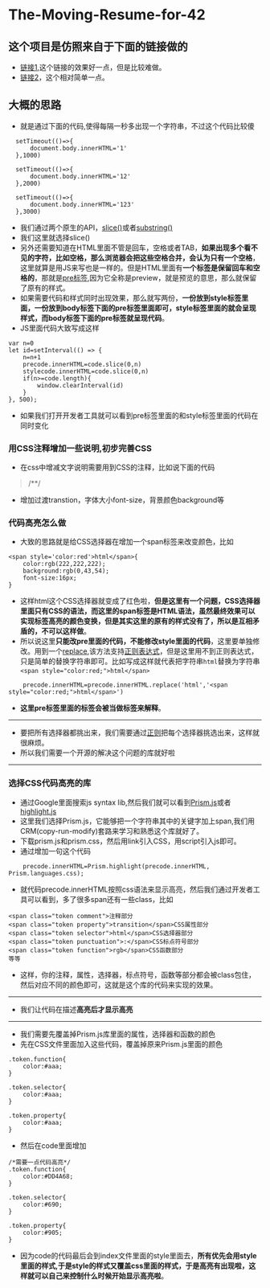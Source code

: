 # The-Moving-Resume-for-42
## 这个项目是仿照来自于下面的链接做的
* [链接1](https://www.strml.net/),这个链接的效果好一点，但是比较难做。
* [链接2](https://jirengu-inc.github.io/animating-resume/public/)，这个相对简单一点。
## 大概的思路
* 就是通过下面的代码,使得每隔一秒多出现一个字符串，不过这个代码比较傻
```
  setTimeout(()=>{
      document.body.innerHTML='1'
  },1000)

  setTimeout(()=>{
      document.body.innerHTML='12'
  },2000) 

  setTimeout(()=>{
      document.body.innerHTML='123'
  },3000)   
```
* 我们通过两个原生的API，[slice()](https://developer.mozilla.org/zh-CN/docs/Web/JavaScript/Reference/Global_Objects/String/slice)或者[substring()](https://developer.mozilla.org/zh-CN/docs/Web/JavaScript/Reference/Global_Objects/String/substring)
* 我们这里就选择slice()
* 另外还需要知道在HTML里面不管是回车，空格或者TAB，**如果出现多个看不见的字符，比如空格，那么浏览器会把这些空格合并，会认为只有一个空格**，这里就算是用JS来写也是一样的。但是HTML里面有**一个标签是保留回车和空格的**，那就是[pre标签](https://developer.mozilla.org/zh-CN/docs/Web/HTML/Element/pre),因为它全称是preview，就是预览的意思，那么就保留了原有的样式。
* 如果需要代码和样式同时出现效果，那么就写两份，**一份放到style标签里面，一份放到body标签下面的pre标签里面即可，style标签里面的就会呈现样式，而body标签下面的pre标签就呈现代码**。
* JS里面代码大致写成这样
```
var n=0
let id=setInterval(() => {
    n=n+1
    precode.innerHTML=code.slice(0,n)
    stylecode.innerHTML=code.slice(0,n)
    if(n>=code.length){
        window.clearInterval(id)
    }
}, 500);
```
* 如果我们打开开发者工具就可以看到pre标签里面的和style标签里面的代码在同时变化
### 用CSS注释增加一些说明,初步完善CSS
* 在css中增减文字说明需要用到CSS的注释，比如说下面的代码
> /**/
* 增加过渡transtion，字体大小font-size，背景颜色background等
### 代码高亮怎么做
* 大致的思路就是给CSS选择器在增加一个span标签来改变颜色，比如
```
<span style='color:red'>html</span>{
    color:rgb(222,222,222);
    background:rgb(0,43,54);
    font-size:16px;
}
```
* 这样html这个CSS选择器就变成了红色啦，**但是这里有一个问题，CSS选择器里面只有CSS的语法，而这里的span标签是HTML语法，虽然最终效果可以实现标签高亮的颜色变换，但是其实这里的原有的样式没有了，所以是互相矛盾的，不可以这样做**。
* 所以说这里**只能改pre里面的代码，不能修改style里面的代码**，这里要单独修改。用到一个[replace](https://developer.mozilla.org/zh-CN/docs/Web/JavaScript/Reference/Global_Objects/String/replace),该方法支持[正则表达式](https://developer.mozilla.org/zh-CN/docs/Web/JavaScript/Reference/Global_Objects/RegExp)，但是这里用不到正则表达式，只是简单的替换字符串即可。比如写成这样就代表把字符串`html`替换为字符串`<span style="color:red;">html</span>`
```
    precode.innerHTML=precode.innerHTML.replace('html','<span style="color:red;">html</span>')
```
* **这里pre标签里面的标签会被当做标签来解释**。
***
* 要把所有选择器都挑出来，我们需要通过[正则](https://developer.mozilla.org/zh-CN/docs/Web/JavaScript/Reference/Global_Objects/RegExp)把每个选择器挑选出来，这样就很麻烦。
* 所以我们需要一个开源的解决这个问题的库就好啦
***
### 选择CSS代码高亮的库
* 通过Google里面搜索js syntax lib,然后我们就可以看到[Prism.js](https://prismjs.com/)或者[highlight.js](https://highlightjs.org/)
* 这里我们选择Prism.js，它能够把一个字符串其中的关键字加上span,我们用CRM(copy-run-modify)套路来学习和熟悉这个库就好了。
* 下载prism.js和prism.css，然后用link引入CSS，用script引入js即可。
* 通过增加一句这个代码
```
    precode.innerHTML=Prism.highlight(precode.innerHTML, Prism.languages.css);
```
* 就代码precode.innerHTML按照css语法来显示高亮，然后我们通过开发者工具可以看到，多了很多span还有一些class，比如
```
<span class="token comment">注释部分
<span class="token property">transition</span>CSS属性部分
<span class="token selector">html</span>CSS选择器部分
<span class="token punctuation">:</span>CSS标点符号部分
<span class="token function">rgb</span>CSS函数部分
等等
```
* 这样，你的注释，属性，选择器，标点符号，函数等部分都会被class包住，然后对应不同的颜色即可，这就是这个库的代码来实现的效果。
***
* 我们让代码在描述**高亮后才显示高亮**
***
* 我们需要先覆盖掉Prism.js库里面的属性，选择器和函数的颜色
* 先在CSS文件里面加入这些代码，覆盖掉原来Prism.js里面的颜色
```
.token.function{
    color:#aaa;
}

.token.selector{
    color:#aaa;
}

.token.property{
    color:#aaa;
}
```
* 然后在code里面增加
```
/*需要一点代码高亮*/
.token.function{
    color:#DD4A68;
}

.token.selector{
    color:#690;
}

.token.property{
    color:#905;
}
```
* 因为code的代码最后会到index文件里面的style里面去，**所有优先会用style里面的样式,于是style的样式又覆盖css里面的样式，于是高亮有出现啦，这样就可以自己来控制什么时候开始显示高亮啦**。